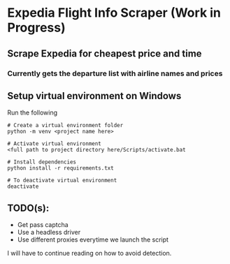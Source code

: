# Expedia Flight Info Scraper (Work in Progress)

## Scrape Expedia for cheapest price and time
### Currently gets the departure list with airline names and prices

## Setup virtual environment on Windows
Run the following
```console
# Create a virtual environment folder
python -m venv <project name here>

# Activate virtual environment
<full path to project directory here/Scripts/activate.bat

# Install dependencies
python install -r requirements.txt

# To deactivate virtual environment
deactivate
```

## TODO(s):
* Get pass captcha
* Use a headless driver
* Use different proxies everytime we launch the script



I will have to continue reading on how to avoid detection. 
